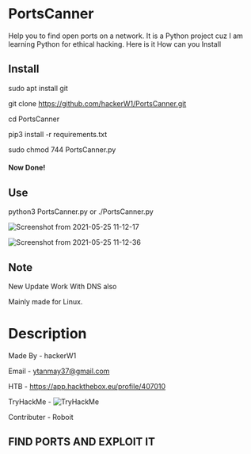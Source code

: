 # PortsCanner
Help you to find open ports on a network.
It is a Python project cuz I am learning Python for ethical hacking.
Here is it How can you Install

## Install
sudo apt install git

git clone https://github.com/hackerW1/PortsCanner.git

cd PortsCanner

pip3 install -r requirements.txt

sudo chmod 744 PortsCanner.py

#### Now Done!

## Use
python3 PortsCanner.py or ./PortsCanner.py


![Screenshot from 2021-05-25 11-12-17](https://user-images.githubusercontent.com/70388641/119445281-2c190980-bd4a-11eb-9a58-2ac09b21c14b.png)



![Screenshot from 2021-05-25 11-12-36](https://user-images.githubusercontent.com/70388641/119445339-42bf6080-bd4a-11eb-9aab-a4630153a0ff.png)

## Note

New Update Work With DNS also

Mainly made for Linux.


# Description

Made By - hackerW1

Email - ytanmay37@gmail.com

HTB - https://app.hackthebox.eu/profile/407010

TryHackMe - <img src="https://tryhackme-badges.s3.amazonaws.com/RaidenKun999.png" alt="TryHackMe">

Contributer - Roboit




##                                                             FIND PORTS AND EXPLOIT IT
